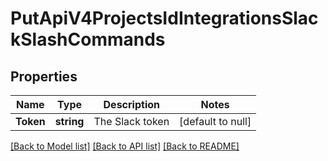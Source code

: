 # PutApiV4ProjectsIdIntegrationsSlackSlashCommands

## Properties
Name | Type | Description | Notes
------------ | ------------- | ------------- | -------------
**Token** | **string** | The Slack token | [default to null]

[[Back to Model list]](../README.md#documentation-for-models) [[Back to API list]](../README.md#documentation-for-api-endpoints) [[Back to README]](../README.md)


